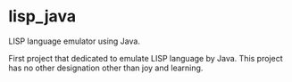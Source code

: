 lisp_java
=========

LISP language emulator using Java.

First project that dedicated to emulate LISP language by Java.
This project has no other designation other than joy and learning.

